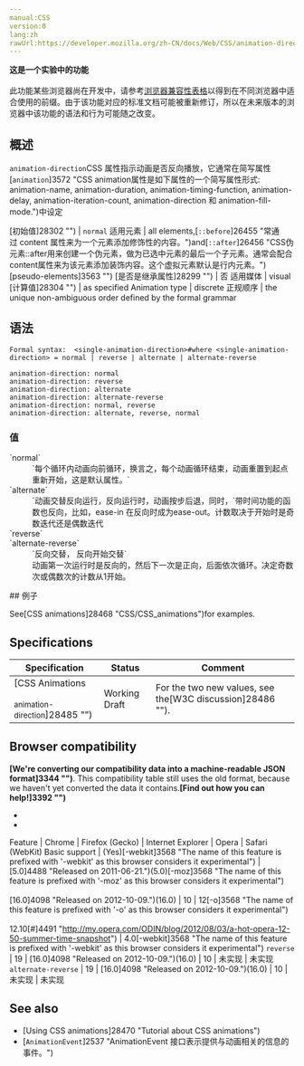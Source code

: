 ```yaml
---
manual:CSS
version:0
lang:zh
rawUrl:https://developer.mozilla.org/zh-CN/docs/Web/CSS/animation-direction
---
```






**这是一个实验中的功能**<br></br>此功能某些浏览器尚在开发中，请参考[浏览器兼容性表格](%3573#Browser_compatibility "")以得到在不同浏览器中适合使用的前缀。由于该功能对应的标准文档可能被重新修订，所以在未来版本的浏览器中该功能的语法和行为可能随之改变。




## 概述<a name="概述"></a>


`animation-direction`CSS 属性指示动画是否反向播放，它通常在简写属性[`animation`]3572 "CSS animation属性是如下属性的一个简写属性形式: animation-name, animation-duration, animation-timing-function, animation-delay, animation-iteration-count, animation-direction 和 animation-fill-mode.")中设定


[初始值]28302 "") | `normal` 
适用元素 | all elements,[`::before`]26455 "常通过 content 属性来为一个元素添加修饰性的内容。")and[`::after`]26456 "CSS伪元素::after用来创建一个伪元素，做为已选中元素的最后一个子元素。通常会配合content属性来为该元素添加装饰内容。这个虚拟元素默认是行内元素。")[pseudo-elements]3563 "") 
[是否是继承属性]28299 "") | 否 
适用媒体 | visual 
[计算值]28304 "") | as specified 
Animation type | discrete 
正规顺序 | the unique non-ambiguous order defined by the formal grammar 


## 语法<a name="语法"></a>

```
Formal syntax:  <single-animation-direction>#where <single-animation-direction> = normal | reverse | alternate | alternate-reverse

```

```
animation-direction: normal
animation-direction: reverse
animation-direction: alternate
animation-direction: alternate-reverse
animation-direction: normal, reverse
animation-direction: alternate, reverse, normal
```

### 值<a name="值"></a>
<dl><dt id=''>`normal`</dt><dd>`每个循环内动画向前循环，换言之，每个动画循环结束，动画重置到起点重新开始，这是默认属性。`</dd><dt id=''>`alternate`</dt><dd>`动画交替反向运行，反向运行时，动画按步后退，同时，`带时间功能的函数也反向，比如，ease-in 在反向时成为ease-out。计数取决于开始时是奇数迭代还是偶数迭代</dd><dt id=''>`reverse`</dt><dd></dd><dt id=''>`alternate-reverse`</dt><dd>`反向交替， 反向开始交替`</dd><dd>动画第一次运行时是反向的，然后下一次是正向，后面依次循环。决定奇数次或偶数次的计数从1开始。</dd></dl>
## 例子<a name="例子"></a>


See[CSS animations]28468 "CSS/CSS_animations")for examples.


## Specifications<a name="Specifications"></a>

Specification | Status | Comment 
 ---  |  ---  |  ---  | 
[CSS Animations<br></br><small>animation-direction</small>]28485 "") | Working Draft | For the two new values, see the[W3C discussion]28486 ""). 


## Browser compatibility<a name="Browser_compatibility"></a>


**[We&#39;re converting our compatibility data into a machine-readable JSON format]3344 "")**. This compatibility table still uses the old format, because we haven&#39;t yet converted the data it contains.**[Find out how you can help!]3392 "")**


* 
* 

Feature | Chrome | Firefox (Gecko) | Internet Explorer | Opera | Safari (WebKit) 
Basic support | (Yes)[-webkit]3568 "The name of this feature is prefixed with '-webkit' as this browser considers it experimental") | [5.0]4488 "Released on 2011-06-21.")(5.0)[-moz]3568 "The name of this feature is prefixed with '-moz' as this browser considers it experimental")<br></br>[16.0]4098 "Released on 2012-10-09.")(16.0) | 10 | 12[-o]3568 "The name of this feature is prefixed with '-o' as this browser considers it experimental")<br></br>12.10[#]4491 "http://my.opera.com/ODIN/blog/2012/08/03/a-hot-opera-12-50-summer-time-snapshot") | 4.0[-webkit]3568 "The name of this feature is prefixed with '-webkit' as this browser considers it experimental") 
`reverse` | 19 | [16.0]4098 "Released on 2012-10-09.")(16.0) | 10 | 未实现 | 未实现 
`alternate-reverse` | 19 | [16.0]4098 "Released on 2012-10-09.")(16.0) | 10 | 未实现 | 未实现 





## See also<a name="See_also"></a>

* [Using CSS animations]28470 "Tutorial about CSS animations")
* [`AnimationEvent`]2537 "AnimationEvent 接口表示提供与动画相关的信息的事件。")



